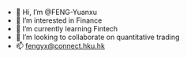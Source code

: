 - 👋 Hi, I’m @FENG-Yuanxu
- 👀 I’m interested in Finance
- 🌱 I’m currently learning Fintech
- 💞️ I’m looking to collaborate on quantitative trading
- 📫 fengyx@connect.hku.hk

<!---
FENG-Yuanxu/FENG-Yuanxu is a ✨ special ✨ repository because its `README.md` (this file) appears on your GitHub profile.
You can click the Preview link to take a look at your changes.
--->
